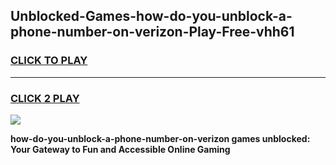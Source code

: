 
## Unblocked-Games-how-do-you-unblock-a-phone-number-on-verizon-Play-Free-vhh61
<h3>
<a href="https://premium76.site?title=how-do-you-unblock-a-phone-number-on-verizon&ref=10A">CLICK TO PLAY</a></h3>
<hr>

<h3>
<a href="https://premium76.site?title=how-do-you-unblock-a-phone-number-on-verizon&ref=10A">CLICK 2 PLAY</a>
  
</h3>

<a href="https://premium76.site?title=how-do-you-unblock-a-phone-number-on-verizon&ref=10A"><img src="https://clearcache.store/games.png"></a>


**how-do-you-unblock-a-phone-number-on-verizon games unblocked: Your Gateway to Fun and Accessible Online Gaming**

